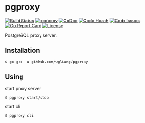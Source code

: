 # pgproxy
[![Build Status](https://travis-ci.org/wgliang/pgproxy.svg?branch=master)](https://travis-ci.org/wgliang/pgproxy)
[![codecov](https://codecov.io/gh/wgliang/pgproxy/branch/master/graph/badge.svg)](https://codecov.io/gh/wgliang/pgproxy)
[![GoDoc](https://godoc.org/github.com/wgliang/pgproxy?status.svg)](https://godoc.org/github.com/wgliang/pgproxy)
[![Code Health](https://landscape.io/github/wgliang/pgproxy/master/landscape.svg?style=flat)](https://landscape.io/github/wgliang/pgproxy/master)
[![Code Issues](https://www.quantifiedcode.com/api/v1/project/98b2cb0efd774c5fa8f9299c4f96a8c5/badge.svg)](https://www.quantifiedcode.com/app/project/98b2cb0efd774c5fa8f9299c4f96a8c5)
[![Go Report Card](https://goreportcard.com/badge/github.com/wgliang/pgproxy)](https://goreportcard.com/report/github.com/wgliang/pgproxy)
[![License](https://img.shields.io/badge/LICENSE-Apache2.0-ff69b4.svg)](http://www.apache.org/licenses/LICENSE-2.0.html)

PostgreSQL proxy server.

## Installation

```
$ go get -u github.com/wgliang/pgproxy
```

## Using

start proxy server
```
$ pgproxy start/stop
```

start cli
```
$ pgproxy cli
```